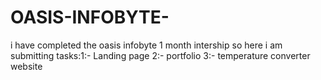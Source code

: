 # OASIS-INFOBYTE-
i have completed the oasis infobyte  1 month intership so here i am submitting tasks:1:- Landing page 2:- portfolio 3:- temperature converter website
